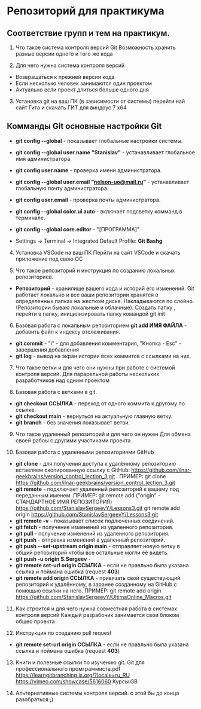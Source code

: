 # Репозиторий для практикума
## Соответствие групп и тем на практикум.

1. Что такое система контроля версий
Git Возможность хранить разные версии одного и того же кода

2. Для чего нужна система контроля версий
* Возвращаться к прежней версии кода
* Если несколько человек занимаются один проектом
* Актуально если проект длиться больше одного дня

3. Установка git на ваш ПК (в зависимости от системы)
перейти най сайт Гита и скачать ГИТ для виндоус 7 х64


## Комманды Git основные настройки Git
* **git config --global** - показывает глобальные настройки системы.
* **git config --global user.name "Stanislav"** - устанавливает глобальное имя администратора.
* **git config user.name** - проверка имени администратора.
* **git config --global user.email "nelson-uo@mail.ru"** - устанавливает глобальную почту администратора.
* **git config user.email** - проверка почты администратора.
* **git config --global color.ui auto** - включает подсветку комманд в терминале.
* **git config --global core.editor** - "[ПРОГРАММА]"

* Settings -> Terminal -> Integrated Default Profile: **Git Bashg**

4. Установка VSCode на ваш ПК
Перйти на сайт VSCode и скачать приложение под свою ОС

5. Что такое репозиторий и инструкция по созданию локальных репозиториев.
* **Репозиторий** - хранилище вашего кода и историй его изменений. Git работает локально и все ваши репозитории хранятся в определенных папках на жестком диске. Накладываются по слойно. (Репозитории бываю локальные и облачные).
Создать папку , перейти в папку, иницилизировать папку командой git init

6. Базовая работа с локальным репозиторием
 **git add ИМЯ ФАЙЛА** - добавить файл к индексу отслеживания.
* **git commit** - "i" - для добавления комментария, "Кнопка - Esc" - завершения добавления 
* **git log** - вывод на экран истории всех коммитов с ссылками на них.



7. Что такое ветки и для чего они нужны при работе с системой контроля версий.
Для парарельной работы нескольких разработчиков над одним проектом

8. Базовая работа с ветками в git.
* **git checkout ССЫЛКА** - переход от одного коммита к другому по ссылке.
* **git checkout main** - вернуться на актуальную главную ветку.
* **git branch** - без значения показывает ветви.

9. Что такое удаленный репозиторий и для чего он нужен
Для обмена своей рабоы с другими участиками проекта

10. Базовая работа с удаленными репозиториями GitHub
* **git clone** - для получения доступа к удалённому репозиторию вставляем скопированную ссылку с GitHub: https://github.com/ilnar-geekbrains/version_control_lection_3.git .
ПРИМЕР:
git clone https://github.com/ilnar-geekbrains/version_control_lection_3.git
* **git remote** - подключает удаленный репозиторий к вашему под переданным именем.
ПРИМЕР:
git remote add ("origin" - СТАНДАРТНОЕ ИМЯ РЕПОЗИТОРИЯ) https://github.com/StanislavSergeevY/Lessons3.git
git remote add origin https://github.com/StanislavSergeevY/Lessons3.git
* **git remote -v** - показывает список подлюченных соединений.
* **git fetch** - получение изменений из удаленного репозитория.
* **git pull** - получение изменений из удаленного репозитория.
* **git push** - отправка изменений в удаленный репозиторий.
* **git push --set-upstream origin main** - отправляет новую ветку в общий репозиторий чтобы все остальные могли её видеть.
* **git push -u origin S.Sergeev** - 
* **git remote set-url origin ССЫЛКА** - если не правльно была указана ссылка и поймана ошибка (request **403**)
* **git remote add origin ССЫЛКА** - привязать свой существующий репозиторий к удалённому, в заранее созданному на GitHub с помощью ссылки на него.
ПРИМЕР: git remote add origin https://github.com/StanislavSergeevY/UltimaOnline_Macros.git


11. Как строится и для чего нужна совместная работа в системах контроля версий
Каждый разрабочик занимается свои блоком общео проекта

12. Инструкция по созданию pull request
* **git remote set-url origin ССЫЛКА** - если не правльно была указана ссылка и поймана ошибка (request **403**)


13. Книги и полезные ссылки по изучению git.
Git для профессионального промграммиста.pdf
https://learngitbranching.js.org/?locale=ru_RU
https://vimeo.com/showcase/5616060
Курсы GB

14. Альтернативные системы контроля версий.
с этой бы до конца разобраться ;)